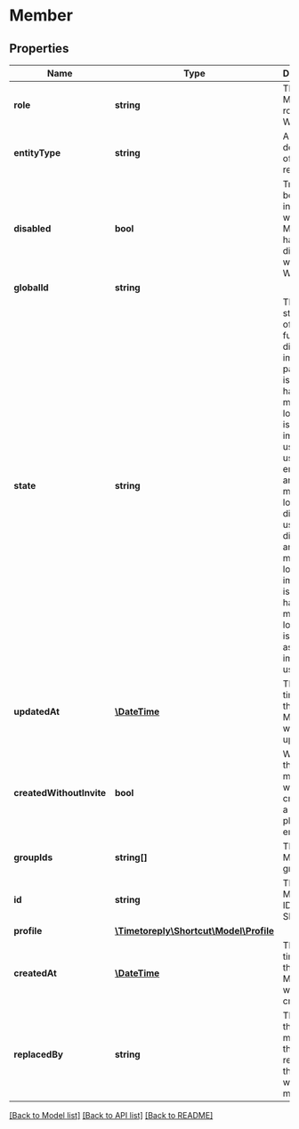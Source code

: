 # Member

## Properties
Name | Type | Description | Notes
------------ | ------------- | ------------- | -------------
**role** | **string** | The Member&#x27;s role in the Workspace. | 
**entityType** | **string** | A string description of this resource. | 
**disabled** | **bool** | True/false boolean indicating whether the Member has been disabled within the Workspace. | 
**globalId** | **string** |  | 
**state** | **string** | The user state, one of partial, full, disabled, or imported.  A partial user is disabled, has no means to log in, and is not an import user.  A full user is enabled and has a means to log in.  A disabled user is disabled and has a means to log in.  An import user is disabled, has no means to log in, and is marked as an import user. | 
**updatedAt** | [**\DateTime**](\DateTime.md) | The time/date the Member was last updated. | 
**createdWithoutInvite** | **bool** | Whether this member was created as a placeholder entity. | 
**groupIds** | **string[]** | The Member&#x27;s group ids | 
**id** | **string** | The Member&#x27;s ID in Shortcut. | 
**profile** | [**\Timetoreply\Shortcut\Model\Profile**](Profile.md) |  | 
**createdAt** | [**\DateTime**](\DateTime.md) | The time/date the Member was created. | 
**replacedBy** | **string** | The id of the member that replaces this one when merged. | [optional] 

[[Back to Model list]](../../README.md#documentation-for-models) [[Back to API list]](../../README.md#documentation-for-api-endpoints) [[Back to README]](../../README.md)

